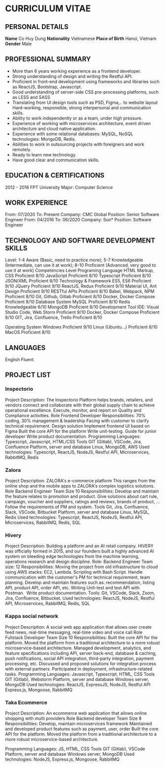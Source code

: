 # CURRICULUM VITAE
## PERSONAL DETAILS

**Name**		          Co Huy Dung 
**Nationality** 	          Vietnamese
**Place of Birth**	          Hanoi, Vietnam
**Gender**		 Male

## PROFESSIONAL SUMMARY	
- More than 6 years working experience as a frontend developer.
- Strong understanding of design and writing the Restful API.
- Proficient in front-end development using frameworks and libraries such as ReactJS, Bootstrap, Javascript. 
- Good understanding of server-side CSS pre-processing platforms, such as LESS and SASS
- Translating from UI design tools such as PSD, Figma,.. to website layout 
  Hard-working, responsible, strong interpersonal and communication skills.
- Ability to work independently or as a team, under high pressure.
- Experience of working with microservices architecture, event driven architecture and cloud native application.
- Experience with some relational databases: MySQL, NoSQL technologies: MongoDB, Redis.
- Abilities to work in outsourcing projects with foreigners and work remotely.
- Ready to learn new technology.
- Have good clear and communication skills.	

## EDUCATION & CERTIFICATIONS	

2012 - 2016	FPT University
Major: Computer Science 

## WORK EXPERIENCE	

From: 07/2020
To: Present	Company: CMC Global
Position: Senior Software Engineer
From: 04/2016
To: 06/2020	Company: Sun*
Position: Software Engineer
	
## TECHNOLOGY AND SOFTWARE DEVELOPMENT  SKILLS	

Level: 1-4 Aware (Basic, need to practice more); 5-7 Knowledgeable (Intermediate, can use it at work); 8-10 Proficient (Advanced, very good to use it at work)
Competencies	Level
Programing Language
HTML Markup, CSS	Proficient 8/10
JavaScript	Proficient 8/10
Typescript	Proficient 8/10
JSON/XML	Proficient 8/10
Technology & Framework
ES5, ES6	Proficient 9/10
JQuery	Proficient 9/10
ReactJS, Redux	Proficient 9/10
Material UI, Ant Design	Proficient 9/10
RESTful APIs	Proficient 8/10
Babel, Webpack, NPM	Proficient 8/10
Git, Github, Gitlab	Proficient 8/10
Docker, Docker Compose	Proficient 8/10
Database System
MySQL	Proficient 8/10
Redis	Knowledgeable 6/10
MongoDB	Proficient 8/10
Development Tool
IDE: Visual Studio Code, Web Storm	Proficient 9/10
Docker, Docker Compose	Proficient 8/10
GIT, Jira, Confluence, Trello	Proficient 8/10
	
Operating System
Windows	Proficient 9/10
Linux (Ubuntu…)	Proficient 8/10
MacOS	Proficient 8/10

## LANGUAGES

English	Fluent	

## PROJECT LIST

### Inspectorio
Project Description:	The Inspectorio Platform helps brands, retailers, and vendors connect and collaborate with their global supply chain to achieve operational excellence. Execute, monitor, and report on Quality and Compliance activities.
Role	Frontend Developer
Responsibilities:	70% coding, 30% management & leadership
Facing with customer to clarify technical requirement.
Design solution
Implement frontend UI based on Figma
Built the core API for the platform
Write unit-testing.
Guide for junior developer
Write product documentation.
Programming Languages:	Typescript, Javascript, HTML/CSS
Tools	GIT (Gitlab), VSCode, Jira, Confluence
Platform, server and database	Linux, MongoDB, AWS
Used technologies:	Typescript, ReactJS, NodeJS, Restful API, Microservices, RabbitMQ, Redis

### Zalora

Project Description:	ZALORA's e-commerce platform This ranges from the online shop and the mobile apps to ZALORA's complex logistics solutions.
Role	Backend Engineer
Team Size	10
Responsibilities:	Develop and maintain the feature relates to promotion and product.
Give solutions about cart rule, campaign, voucher and suppliers, ratings and reviews, brands of product, ... 
Follow the requirements of PM and system.
Tools	Git, Jira, Confluence, Slack, VSCode, Bitbucket
Platform, server and database	Linux, MySQL, Redis
Used technologies:	Typescript, ReactJS, NodeJS, Restful API, Microservices, RabbitMQ, Redis, SQL

### Hivery

Project Description:	Building a platform and an AI retail company.
HIVERY was officially formed in 2015, and our founders built a highly advanced AI system on bleeding edge technologies from the machine learning, operations research and design discipline.
Role:	Backend Engineer
Team size:	12
Responsibilities:	Moving the project from old infrastructure to cloud using AWS stacks: EC2, Lambda.
Scripting with Bash Script.
Handle communication with the customer's PM for technical requirement, team planning.
Develop and maintain features such as: recommendation, listing API, product API, order API, etc.
Writing Unit-test and test API with Postman. 
Write product documentation.
Tools:	Git, VSCode, Slack, Zoom, Jira, Confluence, Bitbucket.
Used technologies:	ReactJS, NodeJS, Restful API, Microservices, RabbitMQ, Redis, SQL


### Kappa social network
Project Description:	A social web app application that allows user create feed news, real-time messaging, real-time video and voice call
Role	Fullstack Developer
Team Size	10
Responsibilities:	Built the core API for the platform. Moved the platform from a traditional architecture to a more robust microservice-based architecture.
Managed development, analytics, and feature specifications including API, server back-end, database & caching, push notifications, social API integration, third-party integration, payment processing, etc.
Discussed and proposed solutions for integration process with external partners.
Participated in deployment, infrastructure-related tasks.
Programming Languages:	Javascript, Typescript, HTML, CSS
Tools	GIT (Gitlab), Webstorm
Platform, server and database	Windows server, MongoDB
Used technologies:	ReactJS, ExpressJS, NodeJS, Restful API Express.js, Mongoose, RabbitMQ

###  Taka Ecommerce
Project Description:	An ecommerce web application that allows online shopping with multi providers
Role	Backend developer
Team Size	8
Responsibilities:	Develop, maintain microservices framework
Maintained and developed product features such as payment, user, order
Built the core API for the platform. Moved the platform from a traditional architecture to a more robust microservice-based architecture.

Programming Languages:	JS, HTML, CSS
Tools	GIT (Gitlab), VSCode
Platform, server and database	Windows server, MongoDB
Used technologies:	NodeJS, Express.js, Mongoose, RabbitMQ
